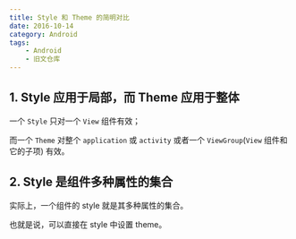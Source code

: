 ```yaml
---
title: Style 和 Theme 的简明对比
date: 2016-10-14
category: Android
tags:
    - Android
    - 旧文仓库
---
```


## 1. Style 应用于局部，而 Theme 应用于整体

一个 `Style` 只对一个 `View` 组件有效；

而一个 `Theme` 对整个 `application` 或 `activity` 或者一个 `ViewGroup`(`View` 组件和它的子项) 有效。


<!-- more -->

## 2. Style 是组件多种属性的集合

实际上，一个组件的 style 就是其多种属性的集合。

也就是说，可以直接在 style 中设置 theme。
